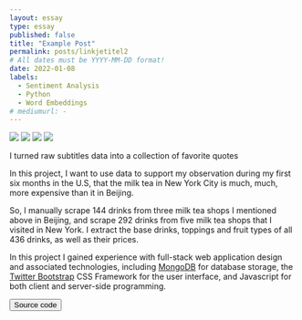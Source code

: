 ```yaml
---
layout: essay
type: essay
published: false
title: "Example Post"
permalink: posts/linkjetitel2
# All dates must be YYYY-MM-DD format!
date: 2022-01-08
labels:
  - Sentiment Analysis
  - Python
  - Word Embeddings
# mediumurl: -
---
```




<div class="ui small rounded images">
  <img class="ui image" src="/images/vacay-home-page.png">
  <img class="ui image" src="/images/vacay-home-page.png">
  <img class="ui image" src="/images/vacay-home-page.png">
  <img class="ui image" src="/images/vacay-home-page.png">
</div>

I turned raw subtitles data into a collection of favorite quotes

In this project, I want to use data to support my observation during my first six months in the U.S, that the milk tea in New York City is much, much, more expensive than it in Beijing.

So, I manually scrape 144 drinks from three milk tea shops I mentioned above in Beijing, and scrape 292 drinks from five milk tea shops that I visited in New York. I extract the base drinks, toppings and fruit types of all 436 drinks, as well as their prices.

In this project I gained experience with full-stack web application design and associated technologies, including [MongoDB](http://mongodb.com) for database storage, the [Twitter Bootstrap](http://getbootstrap.com/) CSS Framework for the user interface, and Javascript for both client and server-side programming. 
 

<a href="https://github.com/theVacay/vacay">
   <button class="ui black button"> <i class="large github icon"></i> Source code </button>
</a>
